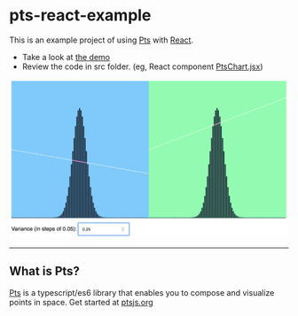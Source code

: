 # pts-react-example
This is an example project of using [Pts](github.com/williamngan/pts) with [React](https://github.com/facebook/react).

- Take a look at [the demo](https://williamngan.github.io/pts-react-example/build/) 
- Review the code in src folder. (eg, React component [PtsChart.jsx](https://github.com/williamngan/pts-react-example/blob/master/src/PtsChart.jsx))

![screenshot](./screenshot.png)

---

## What is Pts?

[Pts](github.com/williamngan/pts) is a typescript/es6 library that enables you to compose and visualize points in space. Get started at [ptsjs.org](ptsjs.org)